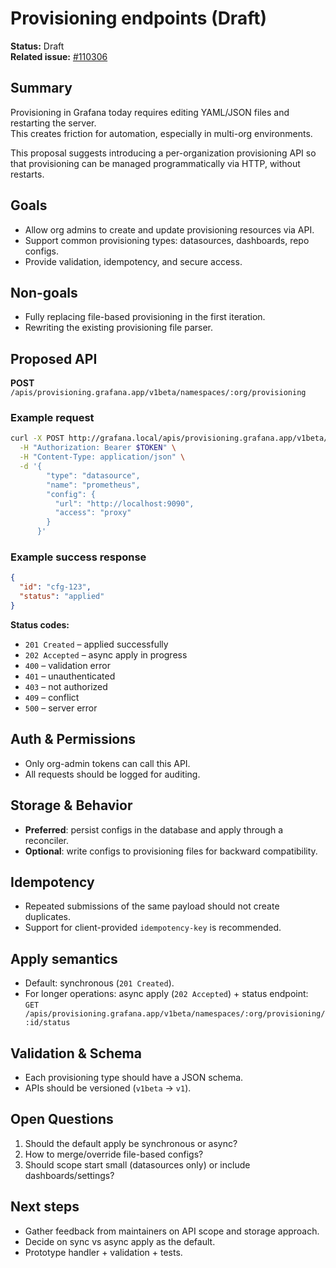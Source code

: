 # Provisioning endpoints (Draft)

**Status:** Draft  
**Related issue:** [#110306](https://github.com/grafana/grafana/issues/110306)

## Summary
Provisioning in Grafana today requires editing YAML/JSON files and restarting the server.  
This creates friction for automation, especially in multi-org environments.  

This proposal suggests introducing a per-organization provisioning API so that provisioning can be managed programmatically via HTTP, without restarts.

## Goals
- Allow org admins to create and update provisioning resources via API.  
- Support common provisioning types: datasources, dashboards, repo configs.  
- Provide validation, idempotency, and secure access.  

## Non-goals
- Fully replacing file-based provisioning in the first iteration.  
- Rewriting the existing provisioning file parser.  

## Proposed API

**POST** `/apis/provisioning.grafana.app/v1beta/namespaces/:org/provisioning`

### Example request
```bash
curl -X POST http://grafana.local/apis/provisioning.grafana.app/v1beta/namespaces/default/provisioning \
  -H "Authorization: Bearer $TOKEN" \
  -H "Content-Type: application/json" \
  -d '{
        "type": "datasource",
        "name": "prometheus",
        "config": {
          "url": "http://localhost:9090",
          "access": "proxy"
        }
      }'
```

### Example success response

```json
{
  "id": "cfg-123",
  "status": "applied"
}
```
**Status codes:**

- `201 Created` – applied successfully
- `202 Accepted` – async apply in progress
- `400` – validation error
- `401` – unauthenticated
- `403` – not authorized
- `409` – conflict
- `500` – server error

## Auth & Permissions

- Only org-admin tokens can call this API.
- All requests should be logged for auditing.

## Storage & Behavior

- **Preferred**: persist configs in the database and apply through a reconciler.
- **Optional**: write configs to provisioning files for backward compatibility.

## Idempotency

- Repeated submissions of the same payload should not create duplicates.
- Support for client-provided `idempotency-key` is recommended.

## Apply semantics

- Default: synchronous (`201 Created`).
- For longer operations: async apply (`202 Accepted`) + status endpoint:  
  `GET /apis/provisioning.grafana.app/v1beta/namespaces/:org/provisioning/:id/status`

## Validation & Schema

- Each provisioning type should have a JSON schema.
- APIs should be versioned (`v1beta` → `v1`).

## Open Questions

1. Should the default apply be synchronous or async?
2. How to merge/override file-based configs?
3. Should scope start small (datasources only) or include dashboards/settings?

## Next steps
- Gather feedback from maintainers on API scope and storage approach.  
- Decide on sync vs async apply as the default.  
- Prototype handler + validation + tests.

